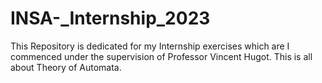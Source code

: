 # INSA-_Internship_2023
This Repository is dedicated for my Internship exercises which are I commenced under the supervision of Professor Vincent Hugot. This is all about Theory of Automata. 
